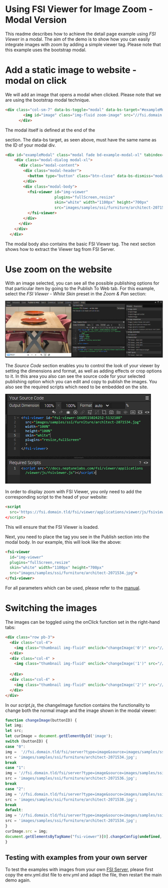 # Using FSI Viewer for Image Zoom - Modal Version

This readme describes how to achieve the detail page example using *FSI Viewer* in a modal.
The aim of the demo is to show how you can easily integrate images with zoom by adding a simple viewer tag.
Please note that this example uses the bootstrap modal.

# Add a static image to website - modal on click
We will add an image that opens a modal when clicked. Please note that we are using the bootstrap modal technique.
```html
<div class="col-sm-7" data-bs-toggle="modal" data-bs-target="#exampleModal" >
        <img id="image" class="img-fluid zoom-image" src="//fsi.domain.tld/fsi/server?type=image&source=images/samples/ssi/furniture/architect-2071534.jpg&width=840" width="940" alt="">
      </div>
```

The modal itself is defined at the end of the <main> section.
The data-bs target, as seen above, must have the same name as the ID of your modal div.

```html
<div id="exampleModal" class="modal fade bd-example-modal-xl" tabindex="-1" role="dialog" aria-labelledby="myExtraLargeModalLabel" aria-hidden="true">
    <div class="modal-dialog modal-xl">
      <div class="modal-content">
        <div class="modal-header">
          <button type="button" class="btn-close" data-bs-dismiss="modal" aria-label="Close"></button>
        </div>
        <div class="modal-body">
          <fsi-viewer id="img-viewer"
                      plugins="fullScreen,resize"
                      skin="white" width="1100px" height="700px"
                      src="images/samples/ssi/furniture/architect-2071534.jpg">
          </fsi-viewer>
        </div>
      </div>
    </div>
  </div>
```
The modal body also contains the basic FSI Viewer tag.
The next section shows how to extract the Viewer tag from FSI Server.

# Use zoom on the website
With an image selected, you can see all the possible publishing options for that particular item by going to the Publish To Web tab.
For this example, select the *FSI Viewer - White Skin* preset in the *Zoom & Pan* section:

![Config Image](readme-modal-1.png)

The *Source Code* section enables you to control the look of your viewer by setting the dimensions and format, as well as adding effects or crop options to it.
In this area you also can see the source code for your selected publishing option which you can edit and copy to publish the images.
You also see the required scripts which need to be embedded on the site.

![Config Image](readme-modal-2.png)

In order to display zoom with FSI Viewer, you only need to add the corresponding script
to the head of your website:

```html
<script
  src='https://fsi.domain.tld/fsi/viewer/applications/viewer/js/fsiviewer.js'
</script>
```
This will ensure that the FSI Viewer is loaded.

Next, you need to place the *<fsi-viewer>* tag you see in the Publish section into the modal body.
In our example, this will look like the above:

```html
<fsi-viewer
  id="img-viewer"
  plugins="fullScreen,resize"
  skin="white" width="1100px" height="700px"
  src="images/samples/ssi/furniture/architect-2071534.jpg">
</fsi-viewer>
```

For all parameters which can be used, please refer to the [manual](https://docs.neptunelabs.com/fsi-viewer/latest/fsi-viewer).

# Switching the images
The images can be toggled using the onClick function set in the right-hand tabs:

```html
<div class="row pb-3">
  <div class="col-4">
    <img class="thumbnail img-fluid" onclick="changeImage('0')" src="//fsi.domain.tld/fsi/server?type=image&source=images/samples/ssi/furniture/architect-2071534.jpg&width=150&rect=0.15187,0,0.84813,1" width="150" alt="">
  </div>
  <div class="col-4" >
    <img class="thumbnail img-fluid" onclick="changeImage('1')" src="//fsi.domain.tld/fsi/server?type=image&source=images/samples/ssi/furniture/architect-2071536.jpg&width=150&rect=0,0.29634,1,0.66709" width="150" alt="">

  </div>
  <div class="col-4" >
    <img class="thumbnail img-fluid" onclick="changeImage('2')" src="//fsi.domain.tld/fsi/server?type=image&source=images/samples/ssi/furniture/architect-2071538.jpg&width=150&rect=0.25612,0,0.74388,0.99622" width="150" alt="">
  </div>
</div>
```
In our *script.js*, the changeImage function contains the functionality to change both the normal image and the image shown in the modal viewer:

```javascript
function changeImage(buttonID) {
let img;
let src;
let curImage = document.getElementById('image');
switch (buttonID) {
case "0":
img =  '//fsi.domain.tld/fsi/server?type=image&source=images/samples/ssi/furniture/architect-2071534.jpg&width=940';
src = 'images/samples/ssi/furniture/architect-2071534.jpg';
break
case "1":
img = '//fsi.domain.tld/fsi/server?type=image&source=images/samples/ssi/furniture/architect-2071536.jpg&width=940&rect=0,0.29634,1,0.66709';
src = 'images/samples/ssi/furniture/architect-2071536.jpg';
break
case "2":
img = '//fsi.domain.tld/fsi/server?type=image&source=images/samples/ssi/furniture/architect-2071538.jpg&width=940';
src = 'images/samples/ssi/furniture/architect-2071538.jpg';
break
default:
img = '//fsi.domain.tld/fsi/server?type=image&source=images/samples/ssi/furniture/architect-2071534.jpg&width=940';
src = 'images/samples/ssi/furniture/architect-2071534.jpg';
}
curImage.src = img;
document.getElementsByTagName("fsi-viewer")[0].changeConfig(undefined, {imagesrc: src});
}
```

## Testing with examples from your own server

To test the examples with images from your own [FSI Server](https://www.neptunelabs.com/fsi-server/), please first copy the env.yml.dist file to env.yml and adapt the file, then restart the main demo again.
